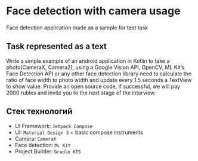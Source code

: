 # Face detection with camera usage
Face detection application made as a sample for test task  

## Task represented as a text  
Write a simple example of an android application in Kotlin to take a photo(CameraX, Camera2), using a Google Vision API, OpenCV, ML Kit’s Face Detection API or any other face detection library need to calculate the ratio of face width to photo width and update every 1.5 seconds a TextView to show value. Provide an open source code, if successful, we will pay 2000 rubles and invite you to the next stage of the interview.  

## Стек технологий    
- UI Framework: `Jetpack Compose`  
- UI: `Material Design 3` + basic compose instruments  
- Camera: `CameraX`
- Face detection: `ML Kit`
- Project Builder: `Gradle KTS`  
